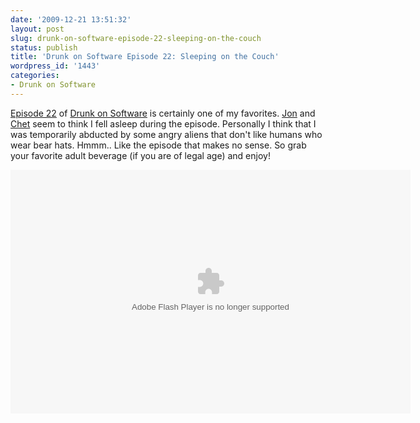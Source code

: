 ```yaml
---
date: '2009-12-21 13:51:32'
layout: post
slug: drunk-on-software-episode-22-sleeping-on-the-couch
status: publish
title: 'Drunk on Software Episode 22: Sleeping on the Couch'
wordpress_id: '1443'
categories:
- Drunk on Software
---
```


[Episode 22](http://www.drunkonsoftware.com/2009/12/20/episode-22-sleeping-on-the-couch/) of [Drunk on Software](http://www.drunkonsoftware.com) is certainly one of my favorites.  [Jon](http://ectropic.com/) and [Chet](http://graphics-geek.blogspot.com/) seem to think I fell asleep during the episode.  Personally I think that I was temporarily abducted by some angry aliens that don't like humans who wear bear hats.  Hmmm..  Like the episode that makes no sense.  So grab your favorite adult beverage (if you are of legal age) and enjoy!

<embed src="http://blip.tv/play/AYGn3FsA" type="application/x-shockwave-flash" width="640" height="390" allowscriptaccess="always" allowfullscreen="true"></embed>
